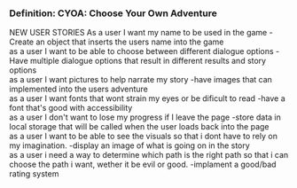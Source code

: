 <h3>Definition: CYOA: Choose Your Own Adventure</h3>
NEW USER STORIES
    As a user I want my name to be used in the game
        -Create an object that inserts the users name into the game
    <br>
    as a user I want to be able to choose between different dialogue options
        -Have multiple dialogue options that result in different results and story options
    <br>
    as a user I want pictures to help narrate my story
        -have images that can implemented into the users adventure
    <br>
    as a user I want fonts that wont strain my eyes or be dificult to read
        -have a font that's good with accessibility 
    <br>
    as a user I don't want to lose my progress if I leave the page
        -store data in local storage that will be called when the user loads back into the page
    <br>
    as a user I want to be able to see the visuals so that i dont have to rely on my imagination.
        -display an image of what is going on in the story
    <br>
    as a user i need a way to determine which path is the right path so that i can choose the path i want, wether it be evil or good.
        -implament a good/bad rating system
    <br>